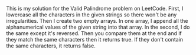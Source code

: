 This is my solution for the Valid Palindrome problem on LeetCode. First, I lowercase all the characters in the given strings so there won't be any irregularities. Then I create two empty arrays. In one array, I append all the alphanumerical values of the given string into that array. In the second, I do the same except it's reversed. Then you compare them at the end and if they match the same characters then it returns true. If they don't contain the same characters, it returns false. 